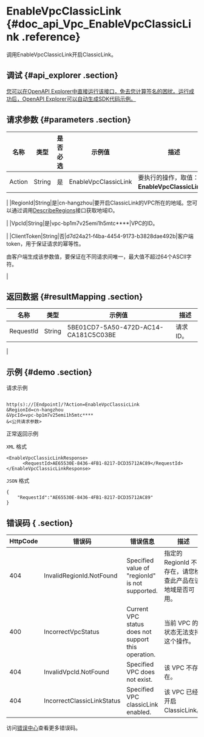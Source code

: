 # EnableVpcClassicLink {#doc_api_Vpc_EnableVpcClassicLink .reference}

调用EnableVpcClassicLink开启ClassicLink。

## 调试 {#api_explorer .section}

[您可以在OpenAPI Explorer中直接运行该接口，免去您计算签名的困扰。运行成功后，OpenAPI Explorer可以自动生成SDK代码示例。](https://api.aliyun.com/#product=Vpc&api=EnableVpcClassicLink&type=RPC&version=2016-04-28)

## 请求参数 {#parameters .section}

|名称|类型|是否必选|示例值|描述|
|--|--|----|---|--|
|Action|String|是|EnableVpcClassicLink|要执行的操作，取值：**EnableVpcClassicLink**。

 |
|RegionId|String|是|cn-hangzhou|要开启ClassicLink的VPC所在的地域。您可以通过调用[DescribeRegions](~~36063~~)接口获取地域ID。

 |
|VpcId|String|是|vpc-bp1m7v25emi1h5mtc\*\*\*\*|VPC的ID。

 |
|ClientToken|String|否|d7d24a21-f4ba-4454-9173-b3828dae492b|客户端token，用于保证请求的幂等性。

 由客户端生成该参数值，要保证在不同请求间唯一，最大值不超过64个ASCII字符。

 |

## 返回数据 {#resultMapping .section}

|名称|类型|示例值|描述|
|--|--|---|--|
|RequestId|String|5BE01CD7-5A50-472D-AC14-CA181C5C03BE|请求ID。

 |

## 示例 {#demo .section}

请求示例

``` {#request_demo}

http(s)://[Endpoint]/?Action=EnableVpcClassicLink
&RegionId=cn-hangzhou	
&VpcId=vpc-bp1m7v25emi1h5mtc****	
&<公共请求参数>

```

正常返回示例

`XML` 格式

``` {#xml_return_success_demo}
<EnableVpcClassicLinkResponse>
      <RequestId>AE65530E-8436-4FB1-8217-DCD35712AC89</RequestId>
</EnableVpcClassicLinkResponse>
```

`JSON` 格式

``` {#json_return_success_demo}
{
	"RequestId":"AE65530E-8436-4FB1-8217-DCD35712AC89"
}
```

## 错误码 { .section}

|HttpCode|错误码|错误信息|描述|
|--------|---|----|--|
|404|InvalidRegionId.NotFound|Specified value of "regionId" is not supported.|指定的 RegionId 不存在，请您检查此产品在该地域是否可用。|
|400|IncorrectVpcStatus|Current VPC status does not support this operation.|当前 VPC 的状态无法支持这个操作。|
|404|InvalidVpcId.NotFound|Specified VPC does not exist.|该 VPC 不存在。|
|404|IncorrectClassicLinkStatus|Specified VPC classicLink enabled.|该 VPC 已经开启 ClassicLink。|

访问[错误中心](https://error-center.aliyun.com/status/product/Vpc)查看更多错误码。

